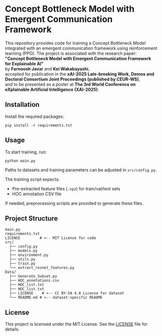 Concept Bottleneck Model with Emergent Communication Framework
===============================================================

This repository provides code for training a Concept Bottleneck Model integrated with an emergent communication framework using reinforcement learning (PPO).
The project is associated with the research paper:  
**"Concept Bottleneck Model with Emergent Communication Framework for Explainable AI"**  
by **Farnoosh Javar** and **Kei Wakabayashi**,  
accepted for publication in the **xAI-2025 Late-breaking Work, Demos and Doctoral Consortium Joint Proceedings (published by CEUR-WS)**,  
and to be presented as a poster at **The 3rd World Conference on eXplainable Artificial Intelligence (XAI-2025)**.


Installation
------------

Install the required packages:

    pip install -r requirements.txt

Usage
-----

To start training, run:

    python main.py

Paths to datasets and training parameters can be adjusted in `src/config.py`.

The training script expects:
- Pre-extracted feature files (`.npz`) for train/val/test sets
- HOC annotation CSV file

If needed, preprocessing scripts are provided to generate these files.

Project Structure
-----------------
    main.py
    requirements.txt
    LICENSE         # <-- MIT License for code
    src/
      ├── config.py
      ├── models.py
      ├── environment.py
      ├── utils.py
      ├── train.py
      └── extract_resnet_features.py
    Data/
      ├── Generate_Subset.py
      ├── HOC_annotations.csv
      ├── HOC_list.txt              
      ├── HOC_list.txt
      ├── LICENSE    # <-- CC BY-SA 4.0 License for dataset
      └── README.md # <-- dataset-specific README
License
-------

This project is licensed under the MIT License. See the [LICENSE](./LICENSE) file for details.
